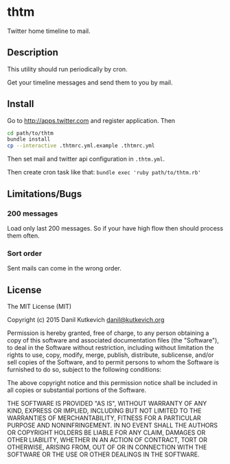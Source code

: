 # thtm

Twitter home timeline to mail.

## Description

This utility should run periodically by cron.

Get your timeline messages
and send them to you by mail.

## Install

Go to http://apps.twitter.com and register application.
Then

```sh
cd path/to/thtm
bundle install
cp --interactive .thtmrc.yml.example .thtmrc.yml
```

Then set mail and twitter api configuration in `.thtm.yml`.

Then create cron task like that:
`bundle exec 'ruby path/to/thtm.rb'`

## Limitations/Bugs

### 200 messages

Load only last 200 messages.
So if your have high flow then should process them often.

### Sort order

Sent mails can come in the wrong order.

## License

The MIT License (MIT)

Copyright (c) 2015 Danil Kutkevich <danil@kutkevich.org>

Permission is hereby granted, free of charge, to any person obtaining a copy
of this software and associated documentation files (the "Software"), to deal
in the Software without restriction, including without limitation the rights
to use, copy, modify, merge, publish, distribute, sublicense, and/or sell
copies of the Software, and to permit persons to whom the Software is
furnished to do so, subject to the following conditions:

The above copyright notice and this permission notice shall be included in
all copies or substantial portions of the Software.

THE SOFTWARE IS PROVIDED "AS IS", WITHOUT WARRANTY OF ANY KIND, EXPRESS OR
IMPLIED, INCLUDING BUT NOT LIMITED TO THE WARRANTIES OF MERCHANTABILITY,
FITNESS FOR A PARTICULAR PURPOSE AND NONINFRINGEMENT. IN NO EVENT SHALL THE
AUTHORS OR COPYRIGHT HOLDERS BE LIABLE FOR ANY CLAIM, DAMAGES OR OTHER
LIABILITY, WHETHER IN AN ACTION OF CONTRACT, TORT OR OTHERWISE, ARISING FROM,
OUT OF OR IN CONNECTION WITH THE SOFTWARE OR THE USE OR OTHER DEALINGS IN
THE SOFTWARE.
